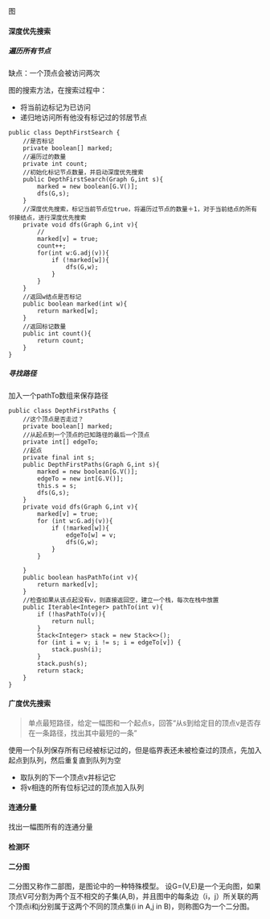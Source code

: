 图

#### 深度优先搜索

##### 遍历所有节点

缺点：一个顶点会被访问两次

图的搜索方法，在搜索过程中：

* 将当前边标记为已访问
* 递归地访问所有他没有标记过的邻居节点

```
public class DepthFirstSearch {
    //是否标记
    private boolean[] marked;
    //遍历过的数量
    private int count;
    //初始化标记节点数量，并启动深度优先搜索
    public DepthFirstSearch(Graph G,int s){
        marked = new boolean[G.V()];
        dfs(G,s);
    }
    //深度优先搜索，标记当前节点位true，将遍历过节点的数量＋1，对于当前结点的所有邻接结点，进行深度优先搜索
    private void dfs(Graph G,int v){
        //
        marked[v] = true;
        count++;
        for(int w:G.adj(v)){
            if (!marked[w]){
                dfs(G,w);
            }
        }
    }
    //返回w结点是否标记
    public boolean marked(int w){
        return marked[w];
    }
    //返回标记数量
    public int count(){
        return count;
    }
}

```

##### 寻找路径

加入一个pathTo数组来保存路径

```
public class DepthFirstPaths {
    //这个顶点是否走过？
    private boolean[] marked;
    //从起点到一个顶点的已知路径的最后一个顶点
    private int[] edgeTo;
    //起点
    private final int s;
    public DepthFirstPaths(Graph G,int s){
        marked = new boolean[G.V()];
        edgeTo = new int[G.V()];
        this.s = s;
        dfs(G,s);
    }
    private void dfs(Graph G,int v){
        marked[v] = true;
        for (int w:G.adj(v)){
            if (!marked[w]){
                edgeTo[w] = v;
                dfs(G,w);
            }
        }

    }
    public boolean hasPathTo(int v){
        return marked[v];
    }
    //检查如果从该点起没有v，则直接返回空，建立一个栈，每次在栈中放置
    public Iterable<Integer> pathTo(int v){
        if (!hasPathTo(v)){
            return null;
        }
        Stack<Integer> stack = new Stack<>();
        for (int i = v; i != s; i = edgeTo[v]) {
            stack.push(i);
        }
        stack.push(s);
        return stack;
    }
}

```

#### 广度优先搜索

> 单点最短路径，给定一幅图和一个起点s，回答“从s到给定目的顶点v是否存在一条路径，找出其中最短的一条”

使用一个队列保存所有已经被标记过的，但是临界表还未被检查过的顶点，先加入起点到队列，然后重复直到队列为空

* 取队列的下一个顶点v并标记它
* 将v相连的所有位标记过的顶点加入队列

#### 连通分量

找出一幅图所有的连通分量

#### 检测环



#### 二分图

二分图又称作二部图，是图论中的一种特殊模型。 设G=(V,E)是一个无向图，如果顶点V可分割为两个互不相交的子集(A,B)，并且图中的每条边（i，j）所关联的两个顶点i和j分别属于这两个不同的顶点集(i in A,j in B)，则称图G为一个二分图。